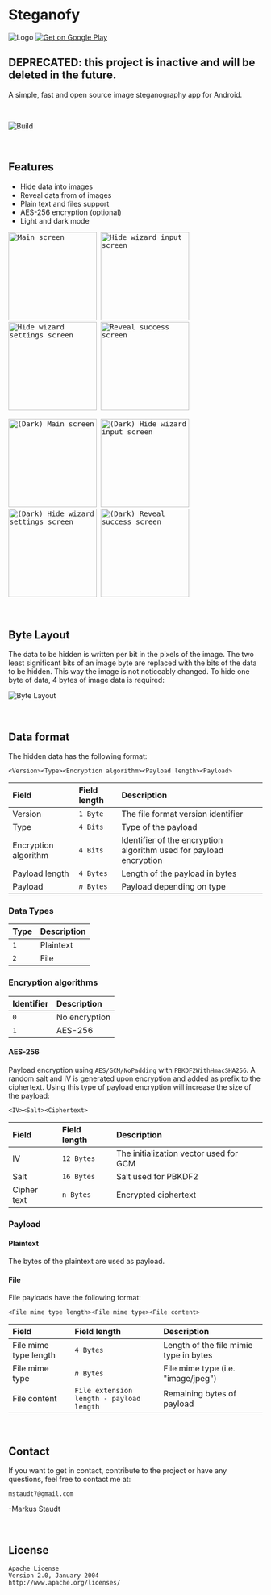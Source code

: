 # Steganofy

![Logo](app/src/main/res/mipmap-hdpi/launcher.png)
[![Get on Google Play](doc/google-play/google-play-badge.png)](https://play.google.com/store/apps/details?id=com.braffdev.steganofy)

## DEPRECATED: this project is inactive and will be deleted in the future.

A simple, fast and open source image steganography app for Android.  

<br/>

![Build](https://github.com/mstaudt/Steganofy/workflows/Build/badge.svg)

<br/>

## Features

* Hide data into images
* Reveal data from of images
* Plain text and files support
* AES-256 encryption (optional)
* Light and dark mode

<kbd><img src="doc/screenshots/1.0/phone/EN/1.jpg" alt="Main screen" width="175"/></kbd>&nbsp;
<kbd><img src="doc/screenshots/1.0/phone/EN/2.jpg" alt="Hide wizard input screen" width="175"/></kbd>&nbsp;
<kbd><img src="doc/screenshots/1.0/phone/EN/3.jpg" alt="Hide wizard settings screen" width="175"/></kbd>&nbsp;
<kbd><img src="doc/screenshots/1.0/phone/EN/4.jpg" alt="Reveal success screen" width="175"/></kbd>

<kbd><img src="doc/screenshots/1.0/phone/EN/dark_1.jpg" alt="(Dark) Main screen" width="175"/></kbd>&nbsp;
<kbd><img src="doc/screenshots/1.0/phone/EN/dark_2.jpg" alt="(Dark) Hide wizard input screen" width="175"/></kbd>&nbsp;
<kbd><img src="doc/screenshots/1.0/phone/EN/dark_3.jpg" alt="(Dark) Hide wizard settings screen" width="175"/></kbd>&nbsp;
<kbd><img src="doc/screenshots/1.0/phone/EN/dark_4.jpg" alt="(Dark) Reveal success screen" width="175"/></kbd>

<br/>

## Byte Layout

The data to be hidden is written per bit in the pixels of the image. The
two least significant bits of an image byte are replaced with the bits of
the data to be hidden. This way the image is not noticeably changed. To
hide one byte of data, 4 bytes of image data is required:

![Byte Layout](doc/steganofy-byte-layout.jpg)

<br/>

## Data format

The hidden data has the following format:

<pre><code>&lt;Version&gt;&lt;Type&gt;&lt;Encryption algorithm&gt;&lt;Payload length&gt;&lt;Payload&gt;</code></pre>

| Field                | Field length                | Description                                                        |
|:---------------------|:----------------------------|:-------------------------------------------------------------------|
| Version              | <code>1 Byte</code>         | The file format version identifier                                 |
| Type                 | <code>4 Bits</code>         | Type of the payload                                                |
| Encryption algorithm | <code>4 Bits</code>         | Identifier of the encryption algorithm used for payload encryption |
| Payload length       | <code>4 Bytes</code>        | Length of the payload in bytes                                     |
| Payload              | <code><i>n</i> Bytes</code> | Payload depending on type                                          |

### Data Types

| Type           | Description |
|:---------------|:------------|
| <code>1</code> | Plaintext   |
| <code>2</code> | File        |

### Encryption algorithms

| Identifier     | Description   |
|:---------------|:--------------|
| <code>0</code> | No encryption |
| <code>1</code> | AES-256       |

#### AES-256

Payload encryption using `AES/GCM/NoPadding` with
`PBKDF2WithHmacSHA256`. A random salt and IV is generated upon encryption and added as prefix to the
ciphertext. Using this type of payload encryption will increase the size of the payload:

<pre><code>&lt;IV&gt;&lt;Salt&gt;&lt;Ciphertext&gt;</code></pre>

| Field       | Field length          | Description                            |
|:------------|:----------------------|:---------------------------------------|
| IV          | <code>12 Bytes</code> | The initialization vector used for GCM |
| Salt        | <code>16 Bytes</code> | Salt used for PBKDF2                   |
| Cipher text | <code>n Bytes</code>  | Encrypted ciphertext                   |

### Payload

#### Plaintext

The bytes of the plaintext are used as payload.

#### File

File payloads have the following format:

<pre><code>&lt;File mime type length&gt;&lt;File mime type&gt;&lt;File content&gt;</code></pre>

| Field                 | Field length                                        | Description                            |
|:----------------------|:----------------------------------------------------|:---------------------------------------|
| File mime type length | <code>4 Bytes</code>                                | Length of the file mimie type in bytes |
| File mime type        | <code><i>n</i> Bytes</code>                         | File mime type (i.e. "image/jpeg")     |
| File content          | <code>File extension length - payload length</code> | Remaining bytes of payload             |

<br/>

## Contact

If you want to get in contact, contribute to the project or have any questions, feel free to contact me at:

	mstaudt7@gmail.com
-Markus Staudt

<br/>

## License

	Apache License
	Version 2.0, January 2004
	http://www.apache.org/licenses/


